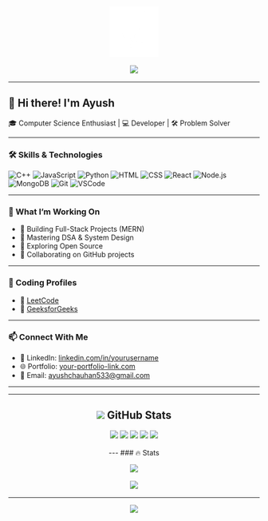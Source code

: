 <!-- Profile Banner -->
<p align="center">
  <img src="240815616-7b282ec6-fcc3-4600-90a7-2c3140549f58.gif" alt="Banner GIF" width="20%" />
</p>

<p align="center">
  <img src="https://readme-typing-svg.herokuapp.com/?lines=Hi,+I'm+Ayush+!;Competitive+Programmer;Web+Developer;DSA+Enthusiast&center=true&width=500&height=50&font=Fira+Code&color=%23F75C7E&vCenter=true&size=22">
</p>

---

## 👋 Hi there! I'm Ayush

🎓 Computer Science Enthusiast | 💻 Developer | 🛠️ Problem Solver

---

### 🛠️ Skills & Technologies

![C++](https://img.shields.io/badge/C++-00599C?style=for-the-badge&logo=c%2B%2B&logoColor=white)
![JavaScript](https://img.shields.io/badge/JavaScript-F7DF1E?style=for-the-badge&logo=javascript&logoColor=black)
![Python](https://img.shields.io/badge/Python-3776AB?style=for-the-badge&logo=python&logoColor=white)
![HTML](https://img.shields.io/badge/HTML-E34F26?style=for-the-badge&logo=html5&logoColor=white)
![CSS](https://img.shields.io/badge/CSS-1572B6?style=for-the-badge&logo=css3&logoColor=white)
![React](https://img.shields.io/badge/React-20232A?style=for-the-badge&logo=react&logoColor=61DAFB)
![Node.js](https://img.shields.io/badge/Node.js-339933?style=for-the-badge&logo=node-dot-js&logoColor=white)
![MongoDB](https://img.shields.io/badge/MongoDB-4EA94B?style=for-the-badge&logo=mongodb&logoColor=white)
![Git](https://img.shields.io/badge/Git-F05032?style=for-the-badge&logo=git&logoColor=white)
![VSCode](https://img.shields.io/badge/VS%20Code-007ACC?style=for-the-badge&logo=visual-studio-code&logoColor=white)

---

### 🚀 What I’m Working On

- 🔨 Building Full-Stack Projects (MERN)
- 🧠 Mastering DSA & System Design
- 🌱 Exploring Open Source
- 🤝 Collaborating on GitHub projects
---
### 📌 Coding Profiles

- 🧠 [LeetCode](https://leetcode.com/ayushchauhan293)  
- 🧮 [GeeksforGeeks](https://auth.geeksforgeeks.org/user/ayushcha0usw)

---

### 📫 Connect With Me

- 💼 LinkedIn: [linkedin.com/in/yourusername](https://linkedin.com/in/ayush-singh-chauhan-b9435a292)
- 🌐 Portfolio: [your-portfolio-link.com](https://your-portfolio-link.com)
- 📧 Email: ayushchauhan533@gmail.com

---

---


<h2 align="center"><img src="https://github.com/Anmol-Baranwal/Cool-GIFs-For-GitHub/assets/74038190/0b335028-1d3d-4ee5-b5b3-a373d499be7e" width="45"> GitHub Stats </h2>


<div align="center">
  <img height="180em" src="https://github-profile-summary-cards.vercel.app/api/cards/profile-details?username=Grraviton&theme=github_dark" />
  <img height="180em" src="https://github-profile-summary-cards.vercel.app/api/cards/repos-per-language?username=Grraviton&theme=github_dark"  />
  <img height="180em" src="https://github-profile-summary-cards.vercel.app/api/cards/most-commit-language?username=Grraviton&theme=github_dark"  />
  <img height="180em" src="https://github-profile-summary-cards.vercel.app/api/cards/stats?username=Grraviton&theme=github_dark"/>
  <img height="180em" src="https://github-profile-summary-cards.vercel.app/api/cards/productive-time?username=Grraviton&theme=github_dark" />
</div>
<br>
<div align="center">
---
### 🔥 Stats
<p align="center">
  <img src="https://github-readme-stats.vercel.app/api?username=Grraviton&show_icons=true&theme=tokyonight&hide_border=true" width="49%"/>


<p align="center">
  <img src="https://github-readme-stats.vercel.app/api/top-langs/?username=Grraviton&layout=compact&theme=tokyonight&hide_border=true" width="49%"/>
</p>

---



<p align="center">
  <img src="https://github-profile-trophy.vercel.app/?username=Grraviton&theme=darkhub&row=1&column=6" />
</p>

